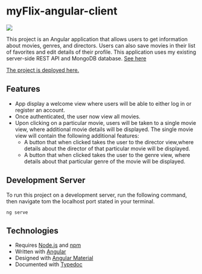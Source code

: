 # myFlix-angular-client

![](/myFlix-showcase.gif)

This project is an Angular application that allows users to get information about movies, genres, and directors. Users can also save movies in their list of favorites and edit details of their profile. This application uses my existing server-side REST API and MongoDB database. [See here](https://github.com/ximnoise/myFlix-backend)

[The project is deployed here.](https://ximnoise.github.io/myFlix-angular-client/welcome)

## Features

- App display a welcome view where users will be able to either log in or register an account.
- Once authenticated, the user now view all movies.
- Upon clicking on a particular movie, users will be taken to a single movie view, where
additional movie details will be displayed. The single movie view will contain the following additional features:
  - A button that when clicked takes the user to the ​director view,​ where details about the director of that particular movie will be displayed.
  - A button that when clicked takes the user to the ​genre view,​ where details about that particular genre of the movie will be displayed.

## Development Server

To run this project on a development server, run the following command, then navigate tom the localhost port stated in your terminal.
```
ng serve
```

## Technologies

- Requires [Node.js](https://nodejs.org/en/) and [npm](https://www.npmjs.com)
- Written with [Angular](https://angular.io)
- Designed with [Angular Material](https://v7.material.angular.io)
- Documented with [Typedoc](https://typedoc.org)